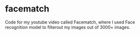 # facematch
Code for my youtube video called Facematch, where I used Face recognition model to filterout my images out of 3000+ images.
